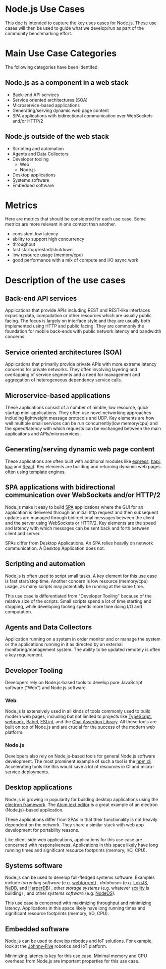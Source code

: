 # Node.js Use Cases

This doc is intended to capture the key uses cases for Node.js. These
use cases will then be used to guide what we develop/run as part of
the community benchmarking effort.

# Main Use Case Categories

The following categories have been identifed:

## Node.js as a component in a web stack

* Back-end API services
* Service oriented architectures (SOA)
* Microservice-based applications
* Generating/serving dynamic web page content
* SPA applications with bidirectional communication over WebSockets and/or HTTP/2

## Node.js outside of the web stack

* Scripting and automation
* Agents and Data Collectors
* Developer tooling
    * Web
    * Node.js
* Desktop applications
* Systems software
* Embedded software

# Metrics

Here are metrics that should be considered for each use case.
Some metrics are more relevant in one context than another.

* consistent low latency
* ability to support high concurrency
* throughput
* fast startup/restart/shutdown
* low resource usage (memory/cpu)
* good performance with a mix of compute and I/O async work

# Description of the use cases

## Back-end API services

Applications that provide APIs including REST and REST-like interfaces
exposing data, computation or other resources which are usually
public facing.  The focus is largely on interface style and they
are usually both implemented using HTTP and public facing. They are
commonly the foundation for mobile back-ends with public network
latency and bandwidth concerns.

## Service oriented architectures (SOA)

Applications that primarily provide private APIs with  more extreme
latency concerns for private networks. They often involving layering
and overlapping of service segments and a need for management
and aggregation of heterogeneous dependency service calls.

## Microservice-based applications

These applications consist of a number of nimble, low resource,
quick startup mini-applications.  They often use novel networking
approaches including lightweight message protocols and UDP.
Key elements are how well multiple small services can be
run concurrently(low memory/cpu) and the speed/latency with
which requests can be exchanged between the main applicaitons
and APIs/microservices.

## Generating/serving dynamic web page content

These applications are often built with additional modules like
[express](http://expressjs.com), [hapi](http://hapijs.com), [koa](http://koajs.com/)
and [React](http://facebook.github.io/react/). Key elements are
building and returning dynamic web pages often using template engines.

## SPA applications with bidirectional communication over WebSockets and/or HTTP/2

Node.js make it easy to build
[SPA](https://en.wikipedia.org/wiki/Single-page_application)
applications where the GUI for an application is delivered
through an initial http request and then subsequent updates
are managed through bidirectional messages between the client
and the server using WebSockets or HTTP/2.  Key elements are the
speed and latency with which messages can be sent back and forth
between client and server.

SPAs differ from Desktop Applications.
An SPA relies heavily on network communication.
A Desktop Application does not.

## Scripting and automation

Node.js is often used to script small tasks.
A key element for this use case is fast start/stop time.
Another concern is low resource (memory/cpu) usage,
as many scripts may potentially be running at the same time.

This use case is differentiated from "Developer Tooling" because
of the relative size of the scripts.
Small scripts spend a lot of time starting and stopping,
while developing tooling spends more time doing I/O and computation.

## Agents and Data Collectors

Application running on a system in order monitor and or manage
the system or the applications running in it as directed by
an external monitoring/management system.  The ability to be updated
remotely is often a key requirement.

## Developer Tooling

Developers rely on Node.js-based tools to develop
pure JavaScript software ("Web") and Node.js software.

### Web

Node.js is extensively used in all kinds of tools commonly used
to build modern web pages, including but not limited to projects like
[TypeScript](https://www.typescriptlang.org/), [webpack](http://webpack.js.org),
[Babel](http://babeljs.io), [ESLint](http://eslint.org), and the
[Chai Assertion Library](http://chaijs.com). All these tools are built on top
of Node.js and are crucial for the success of the modern web platform.

### Node.js

Developers also rely on Node.js-based tools for
general Node.js software development.
The most prominent example of such a tool is
the [npm cli](https://github.com/npm/cli).
Accelerating tools like this would save a lot of resources in CI
and micro-service deployments.

## Desktop applications

Node.js is growing in popularity for building desktop applications
using the [electron framework](https://github.com/electron/electron).
The [Atom text editor](https://github.com/atom/atom) is a great example
of an electron (Node.js)-based application.

These applications differ from SPAs in that their
functionality is not heavily dependent on the network.
They share a similar stack with web app development
for portability reasons.

Like client-side web applications,
applications for this use case are concerned with responsiveness.
Applications in this space likely have long running times and
significant resource footprints (memory, I/O, CPU).

## Systems software

Node.js can be used to develop full-fledged systems software.
Examples include
*torrenting software*
(e.g. [webtorrent](https://github.com/webtorrent/webtorrent))
, *databases*
(e.g. [LokiJS](https://github.com/techfort/LokiJS),
[NeDB](https://github.com/louischatriot/nedb),
and [HarperDB](https://www.harperdb.io/our-story))
, other *storage systems*
(e.g. whatever [scality](https://www.scality.com/) is building)
, and other *systems software*
(e.g. [NodeOS](https://github.com/NodeOS/NodeOS)).

This use case is concerned with maximizing throughput and
minimizing latency.
Applications in this space likely have long running times and
significant resource footprints (memory, I/O, CPU).

## Embedded software

Node.js can be used to develop robotics and IoT solutions.
For example, look at the
[Johnny-Five](https://github.com/rwaldron/johnny-five)
robotics and IoT platform.

Minimizing latency is key for this use case.
Minimal memory and CPU overhead from Node.js are
important properties for this use case.
